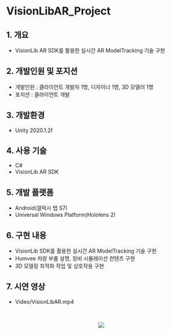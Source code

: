 # VisionLibAR_Project
## 1. 개요
* VisionLib AR SDK를 활용한 실시간 AR ModelTracking 기술 구현
## 2. 개발인원 및 포지션
+ 개발인원 : 클라이언트 개발자 1명, 디자이너 1명, 3D 모델러 1명
+ 포지션 : 클라이언트 개발 
## 3. 개발환경
+ Unity 2020.1.2f
## 4. 사용 기술
+ C#
+ VisionLib AR SDK
## 5. 개발 플랫폼 
+ Android(갤럭시 탭 S7)
+ Universal Windows Platform(Hololens 2)
## 6. 구현 내용
+ VisionLib SDK를 활용한 실시간 AR ModelTracking 기술 구현
+ Humvee 차량 부품 설명, 정비 시뮬레이션 컨텐츠 구현
+ 3D 모델링 최적화 작업 및 상호작용 구현
## 7. 시연 영상
+ Video/VisionLibAR.mp4
<br>
<p align="center">
  <img src="https://github.com/nepnep123/VisionLibAR/assets/32377893/a85d447b-5922-4006-8d97-56654f0fd667">
</p>



